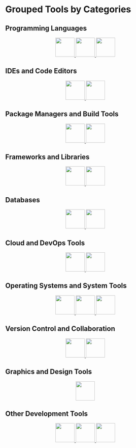 # Grouped Tools by Categories

## Programming Languages
<p align="center">
  <a href="https://go-skill-icons.vercel.app/">
    <img src="https://go-skill-icons.vercel.app/api/icons?i=javascript,java,perl,python,rust" width="60" height="60"/>
    <img src="https://go-skill-icons.vercel.app/api/icons?i=typescript,php,cpp,css,html" width="60" height="60"/>
    <img src="https://go-skill-icons.vercel.app/api/icons?i=lua,kotlin,c" width="60" height="60"/>
  </a>
</p>

## IDEs and Code Editors
<p align="center">
  <a href="https://go-skill-icons.vercel.app/">
    <img src="https://go-skill-icons.vercel.app/api/icons?i=idea,pycharm,replit,visualstudio,vscode" width="60" height="60"/>
    <img src="https://go-skill-icons.vercel.app/api/icons?i=notepadpp,neovim,atom,androidstudio" width="60" height="60"/>
  </a>
</p>

## Package Managers and Build Tools
<p align="center">
  <a href="https://go-skill-icons.vercel.app/">
    <img src="https://go-skill-icons.vercel.app/api/icons?i=npm,pnpm,yarn,vercel,workers" width="60" height="60"/>
    <img src="https://go-skill-icons.vercel.app/api/icons?i=vite,terraform" width="60" height="60"/>
  </a>
</p>

## Frameworks and Libraries
<p align="center">
  <a href="https://go-skill-icons.vercel.app/">
    <img src="https://go-skill-icons.vercel.app/api/icons?i=jquery,nuxtjs,react,vuejs,threejs" width="60" height="60"/>
    <img src="https://go-skill-icons.vercel.app/api/icons?i=tailwindcss,django,dotnet,electron,htmx" width="60" height="60"/>
  </a>
</p>

## Databases
<p align="center">
  <a href="https://go-skill-icons.vercel.app/">
    <img src="https://go-skill-icons.vercel.app/api/icons?i=postgresql,sqlite,oracle,mongodb,mysql" width="60" height="60"/>
    <img src="https://go-skill-icons.vercel.app/api/icons?i=redis" width="60" height="60"/>
  </a>
</p>

## Cloud and DevOps Tools
<p align="center">
  <a href="https://go-skill-icons.vercel.app/">
    <img src="https://go-skill-icons.vercel.app/api/icons?i=azure,gcp,docker,kubernetes,jenkins" width="60" height="60"/>
    <img src="https://go-skill-icons.vercel.app/api/icons?i=githubactions,githubpages,terraform,ngrok,heroku" width="60" height="60"/>
  </a>
</p>

## Operating Systems and System Tools
<p align="center">
  <a href="https://go-skill-icons.vercel.app/">
    <img src="https://go-skill-icons.vercel.app/api/icons?i=ubuntu,windows,arch,debian,linux" width="60" height="60"/>
    <img src="https://go-skill-icons.vercel.app/api/icons?i=kali,gnome,kde,proxmox,raspberrypi" width="60" height="60"/>
    <img src="https://go-skill-icons.vercel.app/api/icons?i=wsl,terminal" width="60" height="60"/>
  </a>
</p>

## Version Control and Collaboration
<p align="center">
  <a href="https://go-skill-icons.vercel.app/">
    <img src="https://go-skill-icons.vercel.app/api/icons?i=git,github,opensource,discord,discordjs" width="60" height="60"/>
    <img src="https://go-skill-icons.vercel.app/api/icons?i=telegram,revolt" width="60" height="60"/>
  </a>
</p>

## Graphics and Design Tools
<p align="center">
  <a href="https://go-skill-icons.vercel.app/">
    <img src="https://go-skill-icons.vercel.app/api/icons?i=blender,fonts,svg" width="60" height="60"/>
  </a>
</p>

## Other Development Tools
<p align="center">
  <a href="https://go-skill-icons.vercel.app/">
    <img src="https://go-skill-icons.vercel.app/api/icons?i=tor,raspberrypi,nginx,stripe,chrome" width="60" height="60"/>
    <img src="https://go-skill-icons.vercel.app/api/icons?i=firefox,duckduckgo,echo,googleanalytics,markdown" width="60" height="60"/>
    <img src="https://go-skill-icons.vercel.app/api/icons?i=bash,vim,chatgpt,hyprland,htop" width="60" height="60"/>
  </a>
</p>
